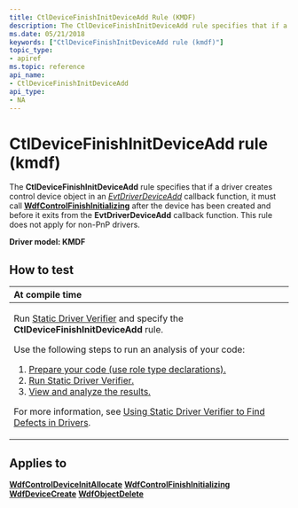 ```yaml
---
title: CtlDeviceFinishInitDeviceAdd Rule (KMDF)
description: The CtlDeviceFinishInitDeviceAdd rule specifies that if a driver creates control device object in an EvtDriverDeviceAdd callback function, it must call WdfControlFinishInitializing after the device has been created and before it exits from the EvtDriverDeviceAdd callback function. This rule does not apply for non-PnP drivers.
ms.date: 05/21/2018
keywords: ["CtlDeviceFinishInitDeviceAdd rule (kmdf)"]
topic_type:
- apiref
ms.topic: reference
api_name:
- CtlDeviceFinishInitDeviceAdd
api_type:
- NA
---
```


# CtlDeviceFinishInitDeviceAdd rule (kmdf)


The **CtlDeviceFinishInitDeviceAdd** rule specifies that if a driver creates control device object in an [*EvtDriverDeviceAdd*](/windows-hardware/drivers/ddi/wdfdriver/nc-wdfdriver-evt_wdf_driver_device_add) callback function, it must call [**WdfControlFinishInitializing**](/windows-hardware/drivers/ddi/wdfcontrol/nf-wdfcontrol-wdfcontrolfinishinitializing) after the device has been created and before it exits from the **EvtDriverDeviceAdd** callback function. This rule does not apply for non-PnP drivers.

**Driver model: KMDF**

## How to test

<table>
<colgroup>
<col width="100%" />
</colgroup>
<thead>
<tr class="header">
<th align="left">At compile time</th>
</tr>
</thead>
<tbody>
<tr class="odd">
<td align="left"><p>Run <a href="/windows-hardware/drivers/devtest/static-driver-verifier" data-raw-source="[Static Driver Verifier](./static-driver-verifier.md)">Static Driver Verifier</a> and specify the <strong>CtlDeviceFinishInitDeviceAdd</strong> rule.</p>
Use the following steps to run an analysis of your code:
<ol>
<li><a href="/windows-hardware/drivers/devtest/using-static-driver-verifier-to-find-defects-in-drivers#preparing-your-source-code" data-raw-source="[Prepare your code (use role type declarations).](./using-static-driver-verifier-to-find-defects-in-drivers.md#preparing-your-source-code)">Prepare your code (use role type declarations).</a></li>
<li><a href="/windows-hardware/drivers/devtest/using-static-driver-verifier-to-find-defects-in-drivers#running-static-driver-verifier" data-raw-source="[Run Static Driver Verifier.](./using-static-driver-verifier-to-find-defects-in-drivers.md#running-static-driver-verifier)">Run Static Driver Verifier.</a></li>
<li><a href="/windows-hardware/drivers/devtest/using-static-driver-verifier-to-find-defects-in-drivers#viewing-and-analyzing-the-results" data-raw-source="[View and analyze the results.](./using-static-driver-verifier-to-find-defects-in-drivers.md#viewing-and-analyzing-the-results)">View and analyze the results.</a></li>
</ol>
<p>For more information, see <a href="/windows-hardware/drivers/devtest/using-static-driver-verifier-to-find-defects-in-drivers" data-raw-source="[Using Static Driver Verifier to Find Defects in Drivers](./using-static-driver-verifier-to-find-defects-in-drivers.md)">Using Static Driver Verifier to Find Defects in Drivers</a>.</p></td>
</tr>
</tbody>
</table>

## Applies to

[**WdfControlDeviceInitAllocate**](/windows-hardware/drivers/ddi/wdfcontrol/nf-wdfcontrol-wdfcontroldeviceinitallocate)
[**WdfControlFinishInitializing**](/windows-hardware/drivers/ddi/wdfcontrol/nf-wdfcontrol-wdfcontrolfinishinitializing)
[**WdfDeviceCreate**](/windows-hardware/drivers/ddi/wdfdevice/nf-wdfdevice-wdfdevicecreate)
[**WdfObjectDelete**](/windows-hardware/drivers/ddi/wdfobject/nf-wdfobject-wdfobjectdelete)
